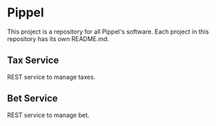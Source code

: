 # Pippel

This project is a repository for all Pippel's software. Each project in this repository has its own README.md.

## Tax Service

REST service to manage taxes.

## Bet Service

REST service to manage bet.